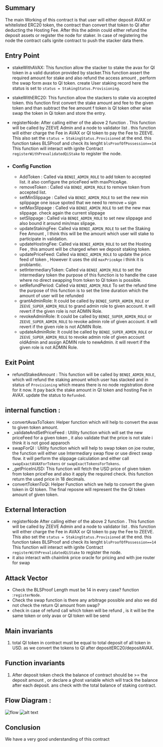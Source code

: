 ## Summary
The  main Working of this contract is that user will either deposit AVAX or whitelisted ERC20 token, the contract than convert that token to QI after deducting the Hosting Fee. After this the admin could either refund the deposit assets or register the node for staker. 
In case of registering the node the contract calls ignite contract to push the stacker data there. 

## Entry Point

- stakeWithAVAX:
    This function allow the stacker to stake the avax for QI token in a valid duration provided by stacker.This function assert the required amount for stake and also refund the access amount , perform the swap form avax to QI token.  create User staking record here the status is set to `status = StakingStatus.Provisioning`.

- stakeWithERC20:
    This function allow the stackers to stake via accepted token. this function first convert the stake amount and fee to the given token and than subtract the fee amount f token is QI token other wise swap the token in Qi token and store the entry.

- registerNode:
    After calling either of the above 2 function . This function will be called by ZEEVE Admin and a node to validator list . this function will either charge the Fee in AVAX or QI token to pay the Fee to ZEEVE. This also set the `status = StakingStatus.Provisioned` at the end. this function takes BLSProof and check its lenght `blsProofOfPossession==14` This function will interact with ignite Contract `registerWithPrevalidatedQiStake` to register the node. 



- ### Config Function
    - AddToken : 
        Called via `BENQI_ADMIN_ROLE` to add token to accepted list. it also configure the priceFeed with maxPriceAge.
    - removeToken : 
        Called via `BENQI_ADMIN_ROLE` to remove token from accepted list.
    - setMinSlippage : 
        Called via `BENQI_ADMIN_ROLE` to set the new min splippage one issue spoted that we need to remove `=` sign
    - setMaxSlippage : 
        Called via `BENQI_ADMIN_ROLE` to set the new max slippage. check again the current slippage
    - setSlippage : 
        Called via `BENQI_ADMIN_ROLE` to set new slippage and also bound it around min/max slipage.
    - updateStakingFee: 
        Called via `BENQI_ADMIN_ROLE` to set the Staking Fee Amount , I think this will be the amount which user will stake to participate in validation.
    - updateHostingFee: 
        Called via `BENQI_ADMIN_ROLE` to set the Hosting Fee , this amount will be charged when we deposit staking token.
    - updatePriceFeed: 
        Called via `BENQI_ADMIN_ROLE` to update the price feed of token , However it uses the old `maxPriceAge` i think it is problamtic.
    - setIntermediaryToken: 
        Called via `BENQI_ADMIN_ROLE` to set the intermediary token the purpose of this function is to handle the case where no direct swapping from token to QI token is possible.
    - setRefundPeriod: 
        Called via `BENQI_ADMIN_ROLE` To set the refund time the purpose of this function is to set the time duration which the amount of user will be refunded
    - grantAdminRole: 
        It could be called by `BENQI_SUPER_ADMIN_ROLE` or `ZEEVE_SUPER_ADMIN_ROLE` to grand admin role to given account. it will revert if the given role is not ADMIN Role.
    - revokeAdminRole: 
        It could be called by `BENQI_SUPER_ADMIN_ROLE` or `ZEEVE_SUPER_ADMIN_ROLE` to revoke admin role of given account. it will revert if the given role is not ADMIN Role.
    - updateAdminRole: 
        It could be called by `BENQI_SUPER_ADMIN_ROLE` or `ZEEVE_SUPER_ADMIN_ROLE` to revoke admin role of given account oldAdmin  and assign ADMIN role to newAdmin. it will revert if the given role is not ADMIN Role.



## Exit Point 
- refundStakedAmount :
    This function will be called by `BENQI_ADMIN_ROLE`, which will refund the staking amount which user has stacked and in status of `Provisioning` which means there is no node registration done for it now.
    It pay back the stake amount in QI token and hosting Fee in AVAX. update the status to `Refunded`.

## internal function :
- convertAvaxToToken:
    Helper function which will help to convert the  avax to given token amount.
- _validateAndSetPriceFeed : 
    Utility function which will set the new priceFeed for a given token , it also validate that the price is not stale i think it is not good apparoch  
- swapForQI : 
    Utility function which will help to swap token on joe router, the function will either use Intermediary swap flow or use direct swap flow. it will perform the    slippage calculation and either call `swapExactAVAXForTokens` or `swapExactTokensForTokens`.
- _getPriceInUSD: 
    This function will fetch the USD price of given token from token priceFee and also it apply the required check. this function return the used price in 18 decimals.
- convertTokenToQi: 
    Helper Function which we help to convert the given token in QI token. The final reposne will represent the the QI token amount of given token.


## External Interaction 
- registerNode
    After calling either of the above 2 function . This function will be called by ZEEVE Admin and a node to validator list . this function will either charge the Fee in AVAX or QI token to pay the Fee to ZEEVE. This also set the `status = StakingStatus.Provisioned` at the end. this function takes BLSProof and check its lenght `blsProofOfPossession==14` This function will interact with ignite Contract `registerWithPrevalidatedQiStake` to register the node. 
- it also interact with chainlink price oracle for pricing and with joe router for swap

## Attack Vector
- Check the BLSProof Length must be 14 in every case? function :`registerNode`. 
- Check the swap function is there any arbitrage possible and also we did not check the return QI amount from swap?
- check in case of refund call which token will be refund , is it will be the same token or only avax or QI token will be send

## Main invariants
1. total QI token  in contract must be equal to total deposit of all token in USD. as we convert the tokens to QI after depositERC20/depositAVAX.


## Function invariants 
1. After deposit token check the balance of contract should be >= the deposit amount , or declare a ghost variable which will track the balance after each deposit. ans check with the total balance of staking contract.


## Flow Diagram :
![flow](../../flow.png)
![alt text](https://github.com/amankakar/ignit-cyfrin/blob/master/zeeve/contracts/flow.png)


## Conclusion 
We have a very good understanding of this contract
